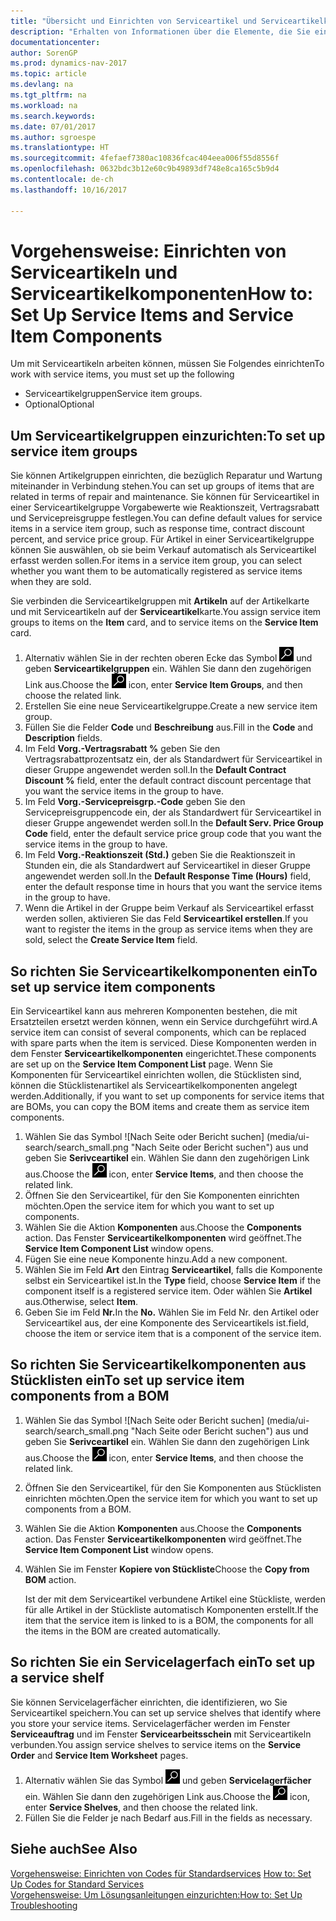 ```yaml
---
title: "Übersicht und Einrichten von Serviceartikel und Serviceartikelkomponenten"
description: "Erhalten von Informationen über die Elemente, die Sie einrichten müssen, bevor Sie Serviceartikel, einschließlich Vorgabewerte wie Reaktionszeit, Vertragsrabatt, und Servicepreisgruppen verwenden können."
documentationcenter: 
author: SorenGP
ms.prod: dynamics-nav-2017
ms.topic: article
ms.devlang: na
ms.tgt_pltfrm: na
ms.workload: na
ms.search.keywords: 
ms.date: 07/01/2017
ms.author: sgroespe
ms.translationtype: HT
ms.sourcegitcommit: 4fefaef7380ac10836fcac404eea006f55d8556f
ms.openlocfilehash: 0632bdc3b12e60c9b49893df748e8ca165c5b9d4
ms.contentlocale: de-ch
ms.lasthandoff: 10/16/2017

---
```

# <a name="how-to-set-up-service-items-and-service-item-components"></a><span data-ttu-id="1e1c3-103">Vorgehensweise: Einrichten von Serviceartikeln und Serviceartikelkomponenten</span><span class="sxs-lookup"><span data-stu-id="1e1c3-103">How to: Set Up Service Items and Service Item Components</span></span>
<span data-ttu-id="1e1c3-104">Um mit Serviceartikeln arbeiten können, müssen Sie Folgendes einrichten</span><span class="sxs-lookup"><span data-stu-id="1e1c3-104">To work with service items, you must set up the following</span></span>

* <span data-ttu-id="1e1c3-105">Serviceartikelgruppen</span><span class="sxs-lookup"><span data-stu-id="1e1c3-105">Service item groups.</span></span> 
* <span data-ttu-id="1e1c3-106">Optional</span><span class="sxs-lookup"><span data-stu-id="1e1c3-106">Optional</span></span>

## <a name="to-set-up-service-item-groups"></a><span data-ttu-id="1e1c3-107">Um Serviceartikelgruppen einzurichten:</span><span class="sxs-lookup"><span data-stu-id="1e1c3-107">To set up service item groups</span></span>
<span data-ttu-id="1e1c3-108">Sie können Artikelgruppen einrichten, die bezüglich Reparatur und Wartung miteinander in Verbindung stehen.</span><span class="sxs-lookup"><span data-stu-id="1e1c3-108">You can set up groups of items that are related in terms of repair and maintenance.</span></span> <span data-ttu-id="1e1c3-109">Sie können für Serviceartikel in einer Serviceartikelgruppe Vorgabewerte wie Reaktionszeit, Vertragsrabatt und Servicepreisgruppe festlegen.</span><span class="sxs-lookup"><span data-stu-id="1e1c3-109">You can define default values for service items in a service item group, such as response time, contract discount percent, and service price group.</span></span> <span data-ttu-id="1e1c3-110">Für Artikel in einer Serviceartikelgruppe können Sie auswählen, ob sie beim Verkauf automatisch als Serviceartikel erfasst werden sollen.</span><span class="sxs-lookup"><span data-stu-id="1e1c3-110">For items in a service item group, you can select whether you want them to be automatically registered as service items when they are sold.</span></span>  
  
<span data-ttu-id="1e1c3-111">Sie verbinden die Serviceartikelgruppen mit **Artikeln** auf der Artikelkarte und mit Serviceartikeln auf der **Serviceartikel**karte.</span><span class="sxs-lookup"><span data-stu-id="1e1c3-111">You assign service item groups to items on the **Item** card, and to service items on the **Service Item** card.</span></span>  
  
1. <span data-ttu-id="1e1c3-112">Alternativ wählen Sie in der rechten oberen Ecke das Symbol ![Nach Seite oder Bericht suchen](media/ui-search/search_small.png "Nach Seite oder Bericht suchen") und geben **Serviceartikelgruppen** ein. Wählen Sie dann den zugehörigen Link aus.</span><span class="sxs-lookup"><span data-stu-id="1e1c3-112">Choose the ![Search for Page or Report](media/ui-search/search_small.png "Search for Page or Report icon") icon, enter **Service Item Groups**, and then choose the related link.</span></span>  
2. <span data-ttu-id="1e1c3-113">Erstellen Sie eine neue Serviceartikelgruppe.</span><span class="sxs-lookup"><span data-stu-id="1e1c3-113">Create a new service item group.</span></span>  
3. <span data-ttu-id="1e1c3-114">Füllen Sie die Felder **Code** und **Beschreibung** aus.</span><span class="sxs-lookup"><span data-stu-id="1e1c3-114">Fill in the **Code** and **Description** fields.</span></span>  
4. <span data-ttu-id="1e1c3-115">Im Feld **Vorg.-Vertragsrabatt %** geben Sie den Vertragsrabattprozentsatz ein, der als Standardwert für Serviceartikel in dieser Gruppe angewendet werden soll.</span><span class="sxs-lookup"><span data-stu-id="1e1c3-115">In the **Default Contract Discount %** field, enter the default contract discount percentage that you want the service items in the group to have.</span></span>  
5. <span data-ttu-id="1e1c3-116">Im Feld **Vorg.-Servicepreisgrp.-Code** geben Sie den Servicepreisgruppencode ein, der als Standardwert für Serviceartikel in dieser Gruppe angewendet werden soll.</span><span class="sxs-lookup"><span data-stu-id="1e1c3-116">In the **Default Serv. Price Group Code** field, enter the default service price group code that you want the service items in the group to have.</span></span>  
6. <span data-ttu-id="1e1c3-117">Im Feld **Vorg.-Reaktionszeit (Std.)** geben Sie die Reaktionszeit in Stunden ein, die als Standardwert auf Serviceartikel in dieser Gruppe angewendet werden soll.</span><span class="sxs-lookup"><span data-stu-id="1e1c3-117">In the **Default Response Time (Hours)** field, enter the default response time in hours that you want the service items in the group to have.</span></span>  
7. <span data-ttu-id="1e1c3-118">Wenn die Artikel in der Gruppe beim Verkauf als Serviceartikel erfasst werden sollen, aktivieren Sie das Feld **Serviceartikel erstellen**.</span><span class="sxs-lookup"><span data-stu-id="1e1c3-118">If you want to register the items in the group as service items when they are sold, select the **Create Service Item** field.</span></span>  

## <a name="to-set-up-service-item-components"></a><span data-ttu-id="1e1c3-119">So richten Sie Serviceartikelkomponenten ein</span><span class="sxs-lookup"><span data-stu-id="1e1c3-119">To set up service item components</span></span>
<span data-ttu-id="1e1c3-120">Ein Serviceartikel kann aus mehreren Komponenten bestehen, die mit Ersatzteilen ersetzt werden können, wenn ein Service durchgeführt wird.</span><span class="sxs-lookup"><span data-stu-id="1e1c3-120">A service item can consist of several components, which can be replaced with spare parts when the item is serviced.</span></span> <span data-ttu-id="1e1c3-121">Diese Komponenten werden in dem Fenster **Serviceartikelkomponenten** eingerichtet.</span><span class="sxs-lookup"><span data-stu-id="1e1c3-121">These components are set up on the **Service Item Component List** page.</span></span> <span data-ttu-id="1e1c3-122">Wenn Sie Komponenten für Serviceartikel einrichten wollen, die Stücklisten sind, können die Stücklistenartikel als Serviceartikelkomponenten angelegt werden.</span><span class="sxs-lookup"><span data-stu-id="1e1c3-122">Additionally, if you want to set up components for service items that are BOMs, you can copy the BOM items and create them as service item components.</span></span> 
  
1. <span data-ttu-id="1e1c3-123">Wählen Sie das Symbol ![Nach Seite oder Bericht suchen] (media/ui-search/search_small.png "Nach Seite oder Bericht suchen") aus und geben Sie **Serivceartikel** ein. Wählen Sie dann den zugehörigen Link aus.</span><span class="sxs-lookup"><span data-stu-id="1e1c3-123">Choose the ![Search for Page or Report](media/ui-search/search_small.png "Search for Page or Report icon") icon, enter **Service Items**, and then choose the related link.</span></span> 
2. <span data-ttu-id="1e1c3-124">Öffnen Sie den Serviceartikel, für den Sie Komponenten einrichten möchten.</span><span class="sxs-lookup"><span data-stu-id="1e1c3-124">Open the service item for which you want to set up components.</span></span>  
3. <span data-ttu-id="1e1c3-125">Wählen Sie die Aktion **Komponenten** aus.</span><span class="sxs-lookup"><span data-stu-id="1e1c3-125">Choose the **Components** action.</span></span> <span data-ttu-id="1e1c3-126">Das Fenster **Serviceartikelkomponenten** wird geöffnet.</span><span class="sxs-lookup"><span data-stu-id="1e1c3-126">The **Service Item Component List** window opens.</span></span>  
4. <span data-ttu-id="1e1c3-127">Fügen Sie eine neue Komponente hinzu.</span><span class="sxs-lookup"><span data-stu-id="1e1c3-127">Add a new component.</span></span>  
5. <span data-ttu-id="1e1c3-128">Wählen Sie im Feld **Art** den Eintrag **Serviceartikel**, falls die Komponente selbst ein Serviceartikel ist.</span><span class="sxs-lookup"><span data-stu-id="1e1c3-128">In the **Type** field, choose **Service Item** if the component itself is a registered service item.</span></span> <span data-ttu-id="1e1c3-129">Oder wählen Sie **Artikel** aus.</span><span class="sxs-lookup"><span data-stu-id="1e1c3-129">Otherwise, select **Item**.</span></span>  
6. <span data-ttu-id="1e1c3-130">Geben Sie im Feld **Nr.**</span><span class="sxs-lookup"><span data-stu-id="1e1c3-130">In the **No.**</span></span> <span data-ttu-id="1e1c3-131">Wählen Sie im Feld Nr. den Artikel oder Serviceartikel aus, der eine Komponente des Serviceartikels ist.</span><span class="sxs-lookup"><span data-stu-id="1e1c3-131">field, choose the item or service item that is a component of the service item.</span></span>  

## <a name="to-set-up-service-item-components-from-a-bom"></a><span data-ttu-id="1e1c3-132">So richten Sie Serviceartikelkomponenten aus Stücklisten ein</span><span class="sxs-lookup"><span data-stu-id="1e1c3-132">To set up service item components from a BOM</span></span>
1.  <span data-ttu-id="1e1c3-133">Wählen Sie das Symbol ![Nach Seite oder Bericht suchen] (media/ui-search/search_small.png "Nach Seite oder Bericht suchen") aus und geben Sie **Serivceartikel** ein. Wählen Sie dann den zugehörigen Link aus.</span><span class="sxs-lookup"><span data-stu-id="1e1c3-133">Choose the ![Search for Page or Report](media/ui-search/search_small.png "Search for Page or Report icon") icon, enter **Service Items**, and then choose the related link.</span></span>  
2. <span data-ttu-id="1e1c3-134">Öffnen Sie den Serviceartikel, für den Sie Komponenten aus Stücklisten einrichten möchten.</span><span class="sxs-lookup"><span data-stu-id="1e1c3-134">Open the service item for which you want to set up components from a BOM.</span></span>  
3. <span data-ttu-id="1e1c3-135">Wählen Sie die Aktion **Komponenten** aus.</span><span class="sxs-lookup"><span data-stu-id="1e1c3-135">Choose the **Components** action.</span></span> <span data-ttu-id="1e1c3-136">Das Fenster **Serviceartikelkomponenten** wird geöffnet.</span><span class="sxs-lookup"><span data-stu-id="1e1c3-136">The **Service Item Component List** window opens.</span></span>  
4. <span data-ttu-id="1e1c3-137">Wählen Sie im Fenster **Kopiere von Stückliste**</span><span class="sxs-lookup"><span data-stu-id="1e1c3-137">Choose the **Copy from BOM** action.</span></span>  
  
    <span data-ttu-id="1e1c3-138">Ist der mit dem Serviceartikel verbundene Artikel eine Stückliste, werden für alle Artikel in der Stückliste automatisch Komponenten erstellt.</span><span class="sxs-lookup"><span data-stu-id="1e1c3-138">If the item that the service item is linked to is a BOM, the components for all the items in the BOM are created automatically.</span></span>  

## <a name="to-set-up-a-service-shelf"></a><span data-ttu-id="1e1c3-139">So richten Sie ein Servicelagerfach ein</span><span class="sxs-lookup"><span data-stu-id="1e1c3-139">To set up a service shelf</span></span>
<span data-ttu-id="1e1c3-140">Sie können Servicelagerfächer einrichten, die identifizieren, wo Sie Serviceartikel speichern.</span><span class="sxs-lookup"><span data-stu-id="1e1c3-140">You can set up service shelves that identify where you store your service items.</span></span> <span data-ttu-id="1e1c3-141">Servicelagerfächer werden im Fenster **Serviceauftrag** und im Fenster **Servicearbeitsschein** mit Serviceartikeln verbunden.</span><span class="sxs-lookup"><span data-stu-id="1e1c3-141">You assign service shelves to service items on the **Service Order** and **Service Item Worksheet** pages.</span></span>  
  
1. <span data-ttu-id="1e1c3-142">Alternativ wählen Sie das Symbol ![Nach Seite oder Bericht suchen](media/ui-search/search_small.png "Nach Seite oder Bericht suchen") und geben **Servicelagerfächer** ein. Wählen Sie dann den zugehörigen Link aus.</span><span class="sxs-lookup"><span data-stu-id="1e1c3-142">Choose the ![Search for Page or Report](media/ui-search/search_small.png "Search for Page or Report icon") icon, enter **Service Shelves**, and then choose the related link.</span></span>
2. <span data-ttu-id="1e1c3-143">Füllen Sie die Felder je nach Bedarf aus.</span><span class="sxs-lookup"><span data-stu-id="1e1c3-143">Fill in the fields as necessary.</span></span>

## <a name="see-also"></a><span data-ttu-id="1e1c3-144">Siehe auch</span><span class="sxs-lookup"><span data-stu-id="1e1c3-144">See Also</span></span>
<span data-ttu-id="1e1c3-145">[Vorgehensweise: Einrichten von Codes für Standardservices](service-how-setup-service-coding.md) </span><span class="sxs-lookup"><span data-stu-id="1e1c3-145">[How to: Set Up Codes for Standard Services](service-how-setup-service-coding.md) </span></span>  
[<span data-ttu-id="1e1c3-146">Vorgehensweise: Um Lösungsanleitungen einzurichten:</span><span class="sxs-lookup"><span data-stu-id="1e1c3-146">How to: Set Up Troubleshooting</span></span>](service-how-setup-troubleshooting.md)
